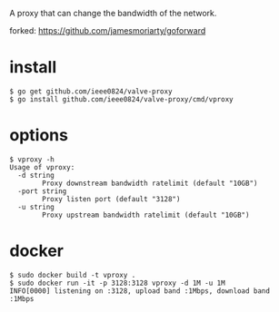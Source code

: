 
A proxy that can change the bandwidth of the network.

forked: https://github.com/jamesmoriarty/goforward

# install
```
$ go get github.com/ieee0824/valve-proxy
$ go install github.com/ieee0824/valve-proxy/cmd/vproxy
```

# options
```
$ vproxy -h
Usage of vproxy:
  -d string
        Proxy downstream bandwidth ratelimit (default "10GB")
  -port string
        Proxy listen port (default "3128")
  -u string
        Proxy upstream bandwidth ratelimit (default "10GB")
```

# docker
```
$ sudo docker build -t vproxy .
$ sudo docker run -it -p 3128:3128 vproxy -d 1M -u 1M
INFO[0000] listening on :3128, upload band :1Mbps, download band :1Mbps 
```